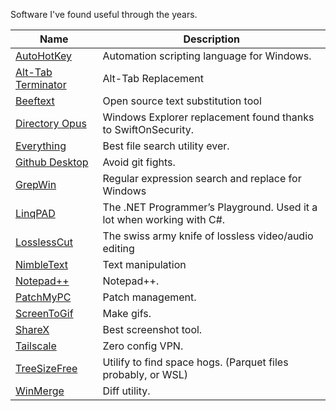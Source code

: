 Software I've found useful through the years.

| Name                                                                 | Description                                                           |
|----------------------------------------------------------------------|-----------------------------------------------------------------------|
| [AutoHotKey](https://www.autohotkey.com/)                            | Automation scripting language for Windows.                            |
| [Alt-Tab Terminator](https://www.ntwind.com/software/alttabter.html) | Alt-Tab Replacement                                                   |
| [Beeftext](https://beeftext.org/)                                    | Open source text substitution tool                                    |
| [Directory Opus](https://www.gpsoft.com.au/)                         | Windows Explorer replacement found thanks to SwiftOnSecurity.         |
| [Everything](https://www.voidtools.com/)                             | Best file search utility ever.                                        |
| [Github Desktop](https://desktop.github.com/)                        | Avoid git fights.                                                     |
| [GrepWin](https://github.com/stefankueng/grepWin)                    | Regular expression search and replace for Windows                     |
| [LinqPAD](https://www.linqpad.net/)                                  | The .NET Programmer’s Playground. Used it a lot when working with C#. |
| [LosslessCut](https://github.com/mifi/lossless-cut)                  | The swiss army knife of lossless video/audio editing                  |
| [NimbleText](https://nimbletext.com/)                                | Text manipulation                                                     |
| [Notepad++](https://notepad-plus-plus.org/)                          | Notepad++.                                                            |
| [PatchMyPC](https://patchmypc.com/home-updater)                      | Patch management.                                                     |
| [ScreenToGif](https://www.screentogif.com/)                          | Make gifs.                                                            |
| [ShareX](https://getsharex.com/)                                     | Best screenshot tool.                                                 |
| [Tailscale](https://tailscale.com/)                                  | Zero config VPN.
| [TreeSizeFree](https://www.jam-software.com/treesize_free)           | Utilify to find space hogs. (Parquet files probably, or WSL)          |
| [WinMerge](https://winmerge.org/)                                    | Diff utility.                                                         |

